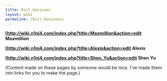 ```yaml
---
title: Evil Geniuses
layout: wiki
permalink: /Evil_Geniuses/
---
```


**\[<http://wiki.n1nj4.com/index.php?title=Maxmillion&action=edit>
Maxmillion**

**\[<http://wiki.n1nj4.com/index.php?title=Alexis&action=edit> Alexis**

**\[<http://wiki.n1nj4.com/index.php?title=Shen_Yu&action=edit> Shen
Yu**

(Content made on these pages by someone would be nice. I've made them
into links for you to make the page.)